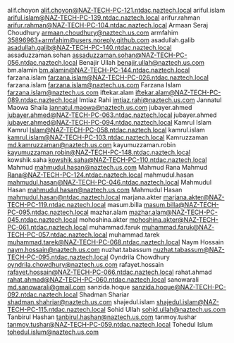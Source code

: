 alif.choyon alif.choyon@NAZ-TECH-PC-121.ntdac.naztech.local
ariful.islam ariful.islam@NAZ-TECH-PC-139.ntdac.naztech.local
arifur.rahman arifur.rahman@NAZ-TECH-PC-104.ntdac.naztech.local
Armaan Seraj Choudhury armaan.choudhury@naztech.us.com
armfahim 35896963+armfahim@users.noreply.github.com
asadullah.galib asadullah.galib@NAZ-TECH-PC-140.ntdac.naztech.local
assaduzzaman.sohan assaduzzaman.sohan@NAZ-TECH-PC-056.ntdac.naztech.local
Benajir Ullah benajir.ullah@naztech.us.com
bm.alamin bm.alamin@NAZ-TECH-PC-144.ntdac.naztech.local
farzana.islam farzana.islam@NAZ-TECH-PC-026.ntdac.naztech.local
farzana.islam farzana.islam@naztech.us.com
Farzana Islam farzana.islam@naztech.us.com
iftekar.alam iftekar.alam@NAZ-TECH-PC-089.ntdac.naztech.local
Imtiaz Rahi <imtiaz.rahi@naztech.us.com>
Jannatul Maowa Shaila jannatul.maowa@naztech.us.com
jubayer.ahmed jubayer.ahmed@NAZ-TECH-PC-063.ntdac.naztech.local
jubayer.ahmed jubayer.ahmed@NAZ-TECH-PC-094.ntdac.naztech.local
Kamrul Islam Kamrul Islam@NAZ-TECH-PC-058.ntdac.naztech.local
kamrul.islam kamrul.islam@NAZ-TECH-PC-103.ntdac.naztech.local
Kamruzzaman md.kamruzzaman@naztech.us.com
kayumuzzaman.robin kayumuzzaman.robin@NAZ-TECH-PC-148.ntdac.naztech.local
kowshik.saha kowshik.saha@NAZ-TECH-PC-110.ntdac.naztech.local
Mahmud mahmudul.hasan@naztech.us.com
Mahmud Rana Mahmud Rana@NAZ-TECH-PC-124.ntdac.naztech.local
mahmudul.hasan mahmudul.hasan@NAZ-TECH-PC-046.ntdac.naztech.local
Mahmudul Hasan mahmudul.hasan@naztech.us.com
Mahmudul Hasan mahmudul.hasan@ntdac.naztech.local
marjana.akter marjana.akter@NAZ-TECH-PC-119.ntdac.naztech.local
masum.billa masum.billa@NAZ-TECH-PC-095.ntdac.naztech.local
mazhar.alam mazhar.alam@NAZ-TECH-PC-045.ntdac.naztech.local
mohoshina.akter mohoshina.akter@NAZ-TECH-PC-061.ntdac.naztech.local
muhammad.faruk muhammad.faruk@NAZ-TECH-PC-057.ntdac.naztech.local
muhammad.tarek muhammad.tarek@NAZ-TECH-PC-068.ntdac.naztech.local
Naym Hossain <naym.hossain@naztech.us.com>
nuzhat.tabassum nuzhat.tabassum@NAZ-TECH-PC-095.ntdac.naztech.local
Oyndrila Chowdhury <oyndrila.chowdhury@naztech.us.com>
rafayet.hossain rafayet.hossain@NAZ-TECH-PC-066.ntdac.naztech.local
rahat.ahmad rahat.ahmad@NAZ-TECH-PC-060.ntdac.naztech.local
sanowarali md.sanowarali@gmail.com
sanzida.hoque sanzida.hoque@NAZ-TECH-PC-092.ntdac.naztech.local
Shadman Shariar <shadman.shahriar@naztech.us.com>
shajedul.islam shajedul.islam@NAZ-TECH-PC-115.ntdac.naztech.local
Sohid Ullah <sohid.ullah@naztech.us.com>
Tanbirul Hashan <tanbirul.hashan@naztech.us.com>
tanmoy.tushar tanmoy.tushar@NAZ-TECH-PC-059.ntdac.naztech.local
Tohedul Islum <tohedul.islum@naztech.us.com>
